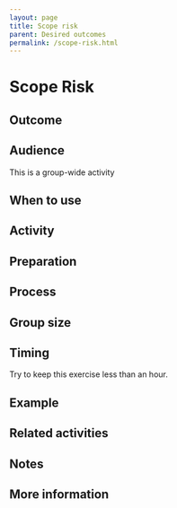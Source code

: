 ```yaml
---
layout: page
title: Scope risk
parent: Desired outcomes
permalink: /scope-risk.html
---
```


# Scope Risk

## Outcome

## Audience
This is a group-wide activity

## When to use

## Activity

## Preparation

## Process

## Group size

## Timing

Try to keep this exercise less than an hour.

## Example

## Related activities

## Notes

## More information
